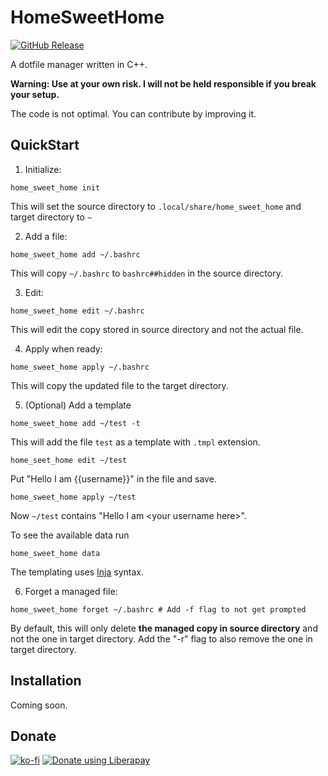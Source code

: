 # HomeSweetHome

[![GitHub Release](https://img.shields.io/github/release/heraldofsolace/homesweethome.svg)](https://github.com/twpayne/heraldofsolace/HomeSweetHome)

A dotfile manager written in C++.

**Warning: Use at your own risk. I will not be held responsible if you break your setup.**

The code is not optimal. You can contribute by improving it.

## QuickStart

1. Initialize:

```shell
home_sweet_home init
```

This will set the source directory to `.local/share/home_sweet_home` and target directory to `~`

2. Add a file:

```shell
home_sweet_home add ~/.bashrc
```

This will copy `~/.bashrc` to `bashrc##hidden` in the source directory.

3. Edit:

```shell
home_sweet_home edit ~/.bashrc
```

This will edit the copy stored in source directory and not the actual file.

4. Apply when ready:

```shell
home_sweet_home apply ~/.bashrc
```

This will copy the updated file to the target directory.

5. (Optional) Add a template

```shell
home_sweet_home add ~/test -t
```

This will add the file `test` as a template with `.tmpl` extension.

```shell
home_seet_home edit ~/test
```

Put "Hello I am {{username}}" in the file and save.

```shell
home_sweet_home apply ~/test
```

Now `~/test` contains "Hello I am &lt;your username here&gt;".

To see the available data run

```shell
home_sweet_home data
```

The templating uses [Inja](https://github.com/pantor/inja) syntax.

6. Forget a managed file:

```shell
home_sweet_home forget ~/.bashrc # Add -f flag to not get prompted
```

By default, this will only delete **the managed copy in source directory** and not the one in target directory. Add
the "-r" flag to also remove the one in target directory.

## Installation

Coming soon.

## Donate

[![ko-fi](https://ko-fi.com/img/githubbutton_sm.svg)](https://ko-fi.com/J3J53WCCI)
<a href="https://liberapay.com/heraldofsolace/donate"><img alt="Donate using Liberapay" src="https://liberapay.com/assets/widgets/donate.svg"></a>